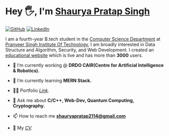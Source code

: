# Hey 🖐, I'm [Shaurya Pratap Singh](https://shaurya010.github.io/ShauryaPratap.dev/index.html)

[![GitHub](https://img.shields.io/badge/Google-Scholar-Shaurya_Pratap_Singh-0c66c3.svg)](https://github.com/shaurya010)
[![LinkedIn](https://img.shields.io/badge/LinkedIn-Shaurya_Pratap_Singh-0c66c3.svg)](https://www.linkedin.com/in/shaurya-pratap-singh010/)

I am a fourth-year B.tech student in the <a href='https://www.psit.ac.in/academics/eb/computer-science-and-engineering' target="_blank">Computer Science Department</a> at
  <a href='https://www.psit.ac.in/' target="_blank">Pranveer Singh Institute Of Technology</a>, I am broadly
  interested in Data Structure and Algorithm, Security, and Web Development. I created an <a href="https://shaurya010.github.io/Take_You_Online/" target="_blank" alt="website">educational website</a> which is live and has more than <strong>3000</strong> users.
  <br>

- 🔭 I’m currently working @ **DRDO CAIR(Centre for Artificial Intelligence & Robotics).**

- 🌱 I’m currently learning **MERN Stack.**

- 👨‍💻 Portfolio *<a href="https://shaurya010.github.io/ShauryaPratap.dev/index.html">Link</a>.*

- 💬 Ask me about **C/C++, Web-Dev, Quantum Computing, Cryptography.**

- 📫 How to reach me **shauryapratap2114@gmail.com**

- 📄 My *<a href="https://drive.google.com/file/d/1o8aLPMPAclQunj1qATZh9Km_a-B6gsyU/view">CV</a>.*
 




 





